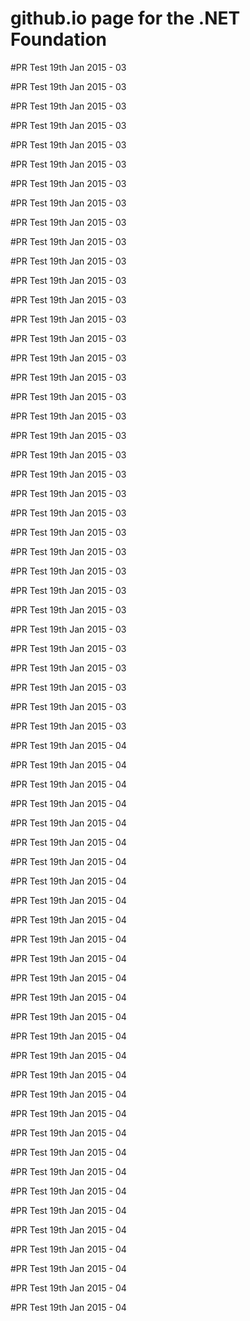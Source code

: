 # github.io page for the .NET Foundation

#PR Test 19th Jan 2015 - 03

#PR Test 19th Jan 2015 - 03

#PR Test 19th Jan 2015 - 03

#PR Test 19th Jan 2015 - 03

#PR Test 19th Jan 2015 - 03

#PR Test 19th Jan 2015 - 03

#PR Test 19th Jan 2015 - 03

#PR Test 19th Jan 2015 - 03

#PR Test 19th Jan 2015 - 03

#PR Test 19th Jan 2015 - 03

#PR Test 19th Jan 2015 - 03

#PR Test 19th Jan 2015 - 03

#PR Test 19th Jan 2015 - 03

#PR Test 19th Jan 2015 - 03

#PR Test 19th Jan 2015 - 03

#PR Test 19th Jan 2015 - 03

#PR Test 19th Jan 2015 - 03

#PR Test 19th Jan 2015 - 03

#PR Test 19th Jan 2015 - 03

#PR Test 19th Jan 2015 - 03

#PR Test 19th Jan 2015 - 03

#PR Test 19th Jan 2015 - 03

#PR Test 19th Jan 2015 - 03

#PR Test 19th Jan 2015 - 03

#PR Test 19th Jan 2015 - 03

#PR Test 19th Jan 2015 - 03

#PR Test 19th Jan 2015 - 03

#PR Test 19th Jan 2015 - 03

#PR Test 19th Jan 2015 - 03

#PR Test 19th Jan 2015 - 03

#PR Test 19th Jan 2015 - 03

#PR Test 19th Jan 2015 - 03

#PR Test 19th Jan 2015 - 03

#PR Test 19th Jan 2015 - 03

#PR Test 19th Jan 2015 - 03

#PR Test 19th Jan 2015 - 04

#PR Test 19th Jan 2015 - 04

#PR Test 19th Jan 2015 - 04

#PR Test 19th Jan 2015 - 04

#PR Test 19th Jan 2015 - 04

#PR Test 19th Jan 2015 - 04

#PR Test 19th Jan 2015 - 04

#PR Test 19th Jan 2015 - 04

#PR Test 19th Jan 2015 - 04

#PR Test 19th Jan 2015 - 04

#PR Test 19th Jan 2015 - 04

#PR Test 19th Jan 2015 - 04

#PR Test 19th Jan 2015 - 04

#PR Test 19th Jan 2015 - 04

#PR Test 19th Jan 2015 - 04

#PR Test 19th Jan 2015 - 04

#PR Test 19th Jan 2015 - 04

#PR Test 19th Jan 2015 - 04

#PR Test 19th Jan 2015 - 04

#PR Test 19th Jan 2015 - 04

#PR Test 19th Jan 2015 - 04

#PR Test 19th Jan 2015 - 04

#PR Test 19th Jan 2015 - 04

#PR Test 19th Jan 2015 - 04

#PR Test 19th Jan 2015 - 04

#PR Test 19th Jan 2015 - 04

#PR Test 19th Jan 2015 - 04

#PR Test 19th Jan 2015 - 04

#PR Test 19th Jan 2015 - 04

#PR Test 19th Jan 2015 - 04
